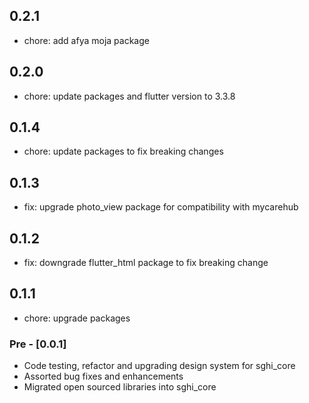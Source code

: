 ## 0.2.1

- chore: add afya moja package
## 0.2.0

- chore: update packages and flutter version to 3.3.8
## 0.1.4

- chore: update packages to fix breaking changes
  
## 0.1.3

- fix: upgrade photo_view package for compatibility with mycarehub

## 0.1.2

- fix: downgrade flutter_html package to fix breaking change

## 0.1.1

- chore: upgrade packages

### Pre - [0.0.1]

- Code testing, refactor and upgrading design system for sghi_core
- Assorted bug fixes and enhancements
- Migrated open sourced libraries into sghi_core
